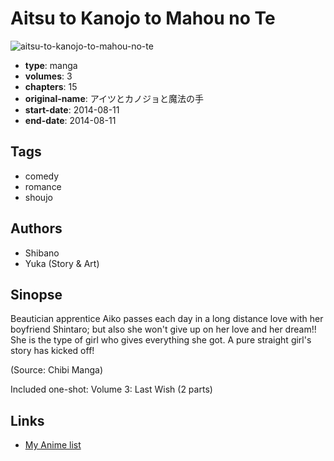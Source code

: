 # Aitsu to Kanojo to Mahou no Te

![aitsu-to-kanojo-to-mahou-no-te](https://cdn.myanimelist.net/images/manga/1/160770.jpg)

-   **type**: manga
-   **volumes**: 3
-   **chapters**: 15
-   **original-name**: アイツとカノジョと魔法の手
-   **start-date**: 2014-08-11
-   **end-date**: 2014-08-11

## Tags

-   comedy
-   romance
-   shoujo

## Authors

-   Shibano
-   Yuka (Story & Art)

## Sinopse

Beautician apprentice Aiko passes each day in a long distance love with her boyfriend Shintaro; but also she won't give up on her love and her dream!! She is the type of girl who gives everything she got. A pure straight girl's story has kicked off!

(Source: Chibi Manga)

Included one-shot:
Volume 3: Last Wish (2 parts)

## Links

-   [My Anime list](https://myanimelist.net/manga/86059/Aitsu_to_Kanojo_to_Mahou_no_Te)
